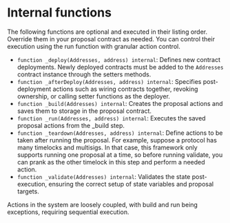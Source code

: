 # Internal functions

The following functions are optional and executed in their listing order. Override them in your proposal contract as needed. You can control their execution using the run function with granular action control.

-   `function _deploy(Addresses, address) internal`: Defines new contract deployments. Newly deployed contracts must be added to the `Addresses` contract instance through the setters methods.
-   `function _afterDeploy(Addresses, address) internal`: Specifies post-deployment actions such as wiring contracts together, revoking ownership, or calling setter functions as the deployer.
-   `function _build(Addresses) internal`: Creates the proposal actions and saves them to storage in the proposal contract.
-   `function _run(Addresses, address) internal`: Executes the saved proposal actions from the \_build step.
-   `function _teardown(Addresses, address) internal`: Define actions to be taken after running the proposal. For example, suppose a protocol has many timelocks and multisigs. In that case, this framework only supports running one proposal at a time, so before running validate, you can prank as the other timelock in this step and perform a needed action.
-   `function _validate(Addresses) internal`: Validates the state post-execution, ensuring the correct setup of state variables and proposal targets.

Actions in the system are loosely coupled, with build and run being exceptions, requiring sequential execution.
